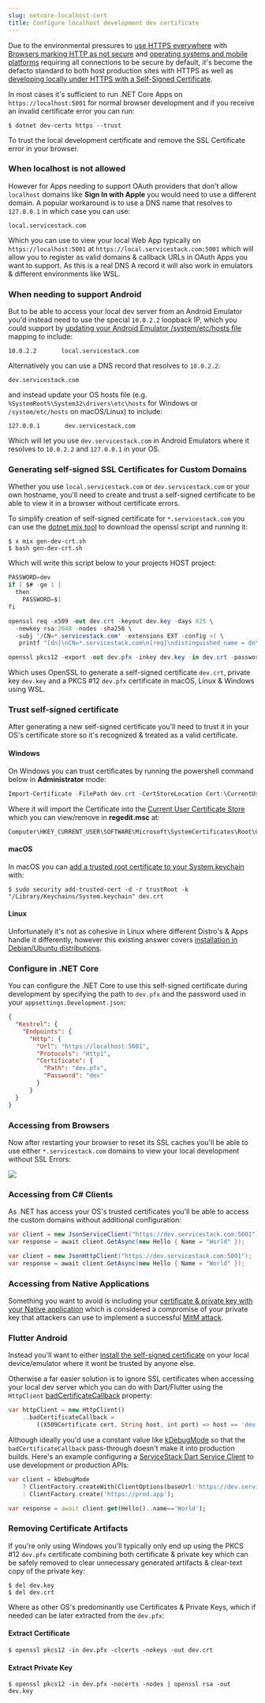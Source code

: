 ```yaml
---
slug: netcore-localhost-cert
title: Configure localhost development dev certificate
---
```


Due to the environmental pressures to [use HTTPS everywhere](https://web.dev/why-https-matters/) with 
[Browsers marking HTTP as not secure](https://blog.google/products/chrome/milestone-chrome-security-marking-http-not-secure/) and 
[operating systems and mobile platforms](https://developer.apple.com/documentation/security/preventing_insecure_network_connections) requiring
all connections to be secure by default, it's become the defacto standard to both host production sites with HTTPS as well as
[developing locally under HTTPS with a Self-Signed Certificate](https://www.hanselman.com/blog/DevelopingLocallyWithASPNETCoreUnderHTTPSSSLAndSelfSignedCerts.aspx).

In most cases it's sufficient to run .NET Core Apps on `https://localhost:5001` for normal browser development and if you receive an invalid certificate
error you can run:

    $ dotnet dev-certs https --trust

To trust the local development certificate and remove the SSL Certificate error in your browser.

### When localhost is not allowed

However for Apps needing to support OAuth providers that don't allow `localhost` domains like **Sign In with Apple** you would need
to use a different domain. A popular workaround is to use a DNS name that resolves to `127.0.0.1` in which case you can use:

    local.servicestack.com

Which you can use to view your local Web App typically on `https://localhost:5001` at `https://local.servicestack.com:5001` which
will allow you to register as valid domains & callback URLs in OAuth Apps you want to support. As this is a real DNS A record
it will also work in emulators & different environments like WSL.

### When needing to support Android

But to be able to access your local dev server from an Android Emulator you'd instead need to use the special `10.0.2.2` loopback
IP, which you could support by [updating your Android Emulator /system/etc/hosts file](https://stackoverflow.com/a/53929946/85785)
mapping to include:

    10.0.2.2       local.servicestack.com

Alternatively you can use a DNS record that resolves to `10.0.2.2`:

    dev.servicestack.com

and instead update your OS hosts file (e.g. `%SystemRoot%\System32\drivers\etc\hosts` for Windows or `/system/etc/hosts` on macOS/Linux) to include:

	127.0.0.1       dev.servicestack.com

Which will let you use `dev.servicestack.com` in Android Emulators where it resolves to `10.0.2.2` and `127.0.0.1` in your OS.

### Generating self-signed SSL Certificates for Custom Domains

Whether you use `local.servicestack.com` or `dev.servicestack.com` or your own hostname, you'll need to create and trust
a self-signed certificate to be able to view it in a browser without certificate errors.

To simplify creation of self-signed certificate for `*.servicestack.com` you can use the [dotnet mix tool](/mix-tool)
to download the openssl script and running it:

    $ x mix gen-dev-crt.sh
    $ bash gen-dev-crt.sh

Which will write this script below to your projects HOST project:

```csharp
PASSWORD=dev
if [ $# -ge 1 ]
  then
    PASSWORD=$1
fi

openssl req -x509 -out dev.crt -keyout dev.key -days 825 \
  -newkey rsa:2048 -nodes -sha256 \
  -subj '/CN=*.servicestack.com' -extensions EXT -config <( \
   printf "[dn]\nCN=*.servicestack.com\n[req]\ndistinguished_name = dn\n[EXT]\nsubjectAltName=DNS:*.servicestack.com\nkeyUsage=digitalSignature\nextendedKeyUsage=serverAuth")

openssl pkcs12 -export -out dev.pfx -inkey dev.key -in dev.crt -password pass:$PASSWORD
```

Which uses OpenSSL to generate a self-signed certificate `dev.crt`, private key `dev.key` and a PKCS #12 `dev.pfx` certificate in macOS, Linux & Windows using WSL.

### Trust self-signed certificate

After generating a new self-signed certificate you'll need to trust it in your OS's certificate store so it's recognized & treated as a valid certificate.

#### Windows

On Windows you can trust certificates by running the powershell command below in **Administrator** mode:

```ps1
Import-Certificate -FilePath dev.crt -CertStoreLocation Cert:\CurrentUser\Root
```

Where it will import the Certificate into the [Current User Certificate Store](https://docs.microsoft.com/en-us/windows/win32/seccrypto/system-store-locations#cert_system_store_current_user)
which you can view/remove in **regedit.msc** at:

    Computer\HKEY_CURRENT_USER\SOFTWARE\Microsoft\SystemCertificates\Root\Certificates\

#### macOS

In macOS you can [add a trusted root certificate to your System.keychain](https://derflounder.wordpress.com/2011/03/13/adding-new-trusted-root-certificates-to-system-keychain/) with:

    $ sudo security add-trusted-cert -d -r trustRoot -k "/Library/Keychains/System.keychain" dev.crt

#### Linux

Unfortunately it's not as cohesive in Linux where different Distro's & Apps handle it differently, however this existing answer
covers [installation in Debian/Ubuntu distributions](https://unix.stackexchange.com/a/90607/698).

### Configure in .NET Core

You can configure the .NET Core to use this self-signed certificate during development by specifying the path to `dev.pfx` and the password used
in your `appsettings.Development.json`:

```json
{
  "Kestrel": {
    "Endpoints": {
      "Http": {
        "Url": "https://localhost:5001",
        "Protocols": "Http1",
        "Certificate": {
          "Path": "dev.pfx",
          "Password": "dev"
        }
      }
  }
}
```

### Accessing from Browsers

Now after restarting your browser to reset its SSL caches you'll be able to use either `*.servicestack.com` domains to view your local development without SSL Errors:

![](https://docs.servicestack.net/images/security/dev-certs.png)

### Accessing from C# Clients

As .NET has access your OS's trusted certificates you'll be able to access the custom domains without additional configuration:

```csharp
var client = new JsonServiceClient("https://dev.servicestack.com:5001"); //.NET HttpWebRequest
var response = await client.GetAsync(new Hello { Name = "World" });

var client = new JsonHttpClient("https://dev.servicestack.com:5001");    //.NET HttpClient
var response = await client.GetAsync(new Hello { Name = "World" });
```

### Accessing from Native Applications

Something you want to avoid is including your [certificate & private key with your Native application](https://letsencrypt.org/docs/certificates-for-localhost/#for-native-apps-talking-to-web-apps)
which is considered a compromise of your private key that attackers can use to implement a successful [MitM attack](https://en.wikipedia.org/wiki/Man-in-the-middle_attack).

### Flutter Android

Instead you'll want to either [install the self-signed certificate](https://blog.netspi.com/four-ways-bypass-android-ssl-verification-certificate-pinning/) on your local
device/emulator where it wont be trusted by anyone else.

Otherwise a far easier solution is to ignore SSL certificates when accessing your local dev server which you can do with Dart/Flutter using the `HttpClient` 
[badCertificateCallback](https://api.flutter.dev/flutter/dart-io/HttpClient/badCertificateCallback.html) property:

```dart
var httpClient = new HttpClient()
    ..badCertificateCallback =
        ((X509Certificate cert, String host, int port) => host == 'dev.servicestack.com' && port == 5001);
```

Although ideally you'd use a constant value like [kDebugMode](https://api.flutter.dev/flutter/foundation/kDebugMode-constant.html) so that
the `badCertificateCallback` pass-through doesn't make it into production builds. Here's an example configuring a [ServiceStack Dart Service Client](/dart-add-servicestack-reference)
to use development or production APIs:

```dart
var client = kDebugMode
    ? ClientFactory.createWith(ClientOptions(baseUrl:'https://dev.servicestack.com:5001', ignoreCert:true))
    : ClientFactory.create('https://prod.app');

var response = await client.get(Hello()..name=='World');
```

### Removing Certificate Artifacts

If you're only using Windows you'll typically only end up using the PKCS #12 `dev.pfx` certificate combining both certificate & private key 
which can be safely removed to clear unnecessary generated artifacts & clear-text copy of the private key:

    $ del dev.key
    $ del dev.crt

Where as other OS's predominantly use Certificates & Private Keys, which if needed can be later extracted from the `dev.pfx`:

#### Extract Certificate

    $ openssl pkcs12 -in dev.pfx -clcerts -nokeys -out dev.crt

#### Extract Private Key

    $ openssl pkcs12 -in dev.pfx -nocerts -nodes | openssl rsa -out dev.key
